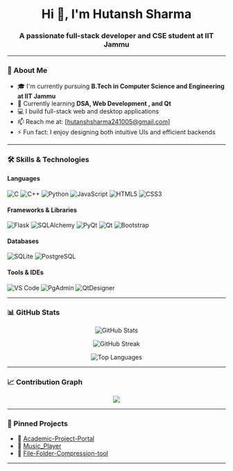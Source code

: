<h1 align="center">Hi 👋, I'm Hutansh Sharma</h1>
<h3 align="center">A passionate full-stack developer and CSE student at IIT Jammu</h3>

---

### 🚀 About Me

- 🎓 I'm currently pursuing **B.Tech in Computer Science and Engineering at IIT Jammu**
- 🌱 Currently learning **DSA, Web Development , and Qt**
- 💻 I build full-stack web and desktop applications
- 📫 Reach me at: [hutanshsharma241005@gmail.com]
- ⚡ Fun fact: I enjoy designing both intuitive UIs and efficient backends

---

### 🛠️ Skills & Technologies

#### Languages
![C](https://img.shields.io/badge/-C-00599C?style=flat-square&logo=c)
![C++](https://img.shields.io/badge/-C++-00599C?style=flat-square&logo=c%2B%2B)
![Python](https://img.shields.io/badge/-Python-3776AB?style=flat-square&logo=python)
![JavaScript](https://img.shields.io/badge/-JavaScript-F7DF1E?style=flat-square&logo=javascript)
![HTML5](https://img.shields.io/badge/-HTML5-E34F26?style=flat-square&logo=html5)
![CSS3](https://img.shields.io/badge/-CSS3-1572B6?style=flat-square&logo=css3)

#### Frameworks & Libraries
![Flask](https://img.shields.io/badge/-Flask-000000?style=flat-square&logo=flask)
![SQLAlchemy](https://img.shields.io/badge/-SQLAlchemy-464647?style=flat-square&logo=python)
![PyQt](https://img.shields.io/badge/-PyQt-41CD52?style=flat-square&logo=qt)
![Qt](https://img.shields.io/badge/-Qt-41CD52?style=flat-square&logo=qt)
![Bootstrap](https://img.shields.io/badge/-Bootstrap-7952B3?style=flat-square&logo=bootstrap)

#### Databases
![SQLite](https://img.shields.io/badge/-SQLite-003B57?style=flat-square&logo=sqlite)
![PostgreSQL](https://img.shields.io/badge/-PostgreSQL-336791?style=flat-square&logo=postgresql)

#### Tools & IDEs
![VS Code](https://img.shields.io/badge/-VS%20Code-007ACC?style=flat-square&logo=visual-studio-code)
![PgAdmin](https://img.shields.io/badge/-PgAdmin-336791?style=flat-square&logo=postgresql)
![QtDesigner](https://img.shields.io/badge/-QtDesigner-41CD52?style=flat-square&logo=qt)

---

### 📊 GitHub Stats

<p align="center">
  <img src="https://github-readme-stats.vercel.app/api?username=HutanshSharma&show_icons=true&theme=radical" alt="GitHub Stats" />
</p>

<p align="center">
  <img src="https://github-readme-streak-stats.herokuapp.com/?user=HutanshSharma&theme=radical" alt="GitHub Streak" />
</p>

<p align="center">
  <img src="https://github-readme-stats.vercel.app/api/top-langs/?username=HutanshSharma&layout=compact&theme=radical" alt="Top Languages" />
</p>

---


### 📈 Contribution Graph

<p align="center">
  <img src="https://github-readme-activity-graph.vercel.app/graph?username=HutanshSharma&theme=github-compact" />
</p>

---

### 📌 Pinned Projects

- 🔗 [Academic-Project-Portal](https://github.com/HutanshSharma/Academic-Project-Portal)
- 🔗 [Music_Player](https://github.com/HutanshSharma/Music_Player)
- 🔗 [File-Folder-Compression-tool](https://github.com/HutanshSharma/File-Folder-Compression-tool)

---
